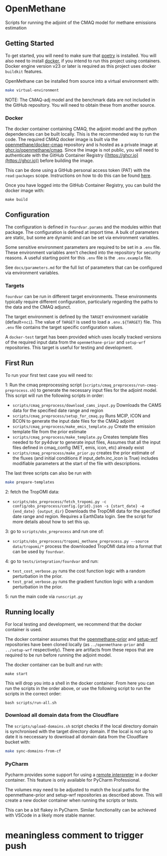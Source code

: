 # OpenMethane

Scripts for running the adjoint of the CMAQ model for methane emissions estimation

## Getting Started

To get started, you will need to make sure that [poetry](https://python-poetry.org/docs/) is installed. You will also need to install
 [docker](https://www.docker.com/), if you intend to run this project using containers. 
Docker engine version v23 or later is required as this project uses docker `buildkit` features.

OpenMethane can be installed from source into a virtual environment with:

```bash
make virtual-environment
```

NOTE: The CMAQ-adj model and the benchmark data are not included in the GitHub repository. 
You will need to obtain these from another source.

### Docker

The docker container containing CMAQ, the adjoint model and the python dependencies can be built locally.
This is the recommended way to run the code.
The required CMAQ docker image is built via the [openmethane/docker-cmaq](https://github.com/openmethane/docker-cmaq)
repository and is hosted as a private image at [ghcr.io/openmethane/cmaq](https://ghcr.io/openmethane/cmaq).
Since the image is not public,
you will need to authenticate with the GitHub Container Registry ([https://ghcr.io](https://ghcr.io)) before building the image.

This can be done using a GitHub personal access token (PAT) with the `read:packages` scope.
Instructions on how to do this can be found [here](https://docs.github.com/en/packages/working-with-a-github-packages-registry/working-with-the-container-registry#authenticating-with-a-personal-access-token-classic).


Once you have logged into the GitHub Container Registry, you can build the docker image with:

```shell
make build
```

## Configuration

The configuration is defined in `fourdvar.params` and the modules within that package.
The configuration is defined at import time.
A bulk of parameters are static, but some are dynamic and can be set via environment variables.

Some sensitive environment parameters are required to be set in a `.env` file.
These environment variables aren't checked into the repository for security reasons.
A useful starting point for this `.env` file is the `.env.example` file.

See `docs/parameters.md` for the full list of parameters that can be configured via environment variables.

### Targets

`fourdvar` can be run in different target environments.
These environments typically require different configuration,
particularly regarding the paths to the data and the CMAQ adjunct.

The target environment is defined by the `TARGET` environment variable (default=`nci`).
The value of `TARGET` is used to load a `.env.${TARGET}` file.
This `.env` file contains the target specific configuration values.

A `docker-test` target has been provided which uses locally tracked versions
of the required input data from the `openmethane-prior` and `setup-wrf` repositories.
This target is useful for testing and development.

## First Run

To run your first test case you will need to:



1: Run the cmaq preprocessing script (`scripts/cmaq_preprocess/run-cmaq-preprocess.sh`) to generate the
	necessary input files for the adjoint model. This script will run the following scripts in order:
 - `scripts/cmaq_preprocess/download_cams_input.py`
	Downloads the CAMS data for the specified date range and region
 - `scripts/cmaq_preprocess/setup_for_cmaq.py`
	Runs MCIP, ICON and BCON to generate the input date files for the CMAQ adjoint
 - `scripts/cmaq_preprocess/make_emis_template.py`
	Create the emission template file from the prior estimate
 - `scripts/cmaq_preprocess/make_template.py`
	Creates template files needed to for py4dvar to generate input files,
	Assumes that all the input files defined in cmaq_config (MET, emis, icon, etc) already exist
 - `scripts/cmaq_preprocess/make_prior.py`
	creates the prior estimate of the fluxes (and initial conditions if input_defn.inc_icon is True)
	includes modifiable parameters at the start of the file with descriptions.

The last three scripts can also be run with 
```bash
make prepare-templates
```

2: fetch the TropOMI data:
 - `scripts/obs_preprocess/fetch_tropomi.py -c config/obs_preprocess/config.{grid}.json -s {start_date} -e {end_date} {output_dir}`
	Downloads the TropOMI data for the specified date range and region.
	Requires a EarthData login. See the script for more details about how to set this up.
 
3: go to `scripts/obs_preprocess` and run one of:
 - `scripts/obs_preprocess/tropomi_methane_preprocess.py --source data/tropomi/*`
	process the downloaded TropOMI data into a format that can be used by `fourdvar`.

4: go to `tests/integration/fourdvar` and run:
 - `test_cost_verbose.py`
	runs the cost function logic with a random perturbation in the prior.
 - `test_grad_verbose.py`
	runs the gradient function logic with a random perturbation in the prior.

5: run the main code via `runscript.py`

## Running locally

For local testing and development, we recommend that the docker container is used.

The docker container assumes that the [openmethane-prior](https://github.com/openmethane/openmethane-prior) 
and [setup-wrf](https://github.com/openmethane/setup-wrf) repositories have been cloned locally 
(as `../openmethane-prior` and `../setup-wrf` respectively).
There are artifacts from these repos that are required to be run before running the adjoint model.

The docker container can be built and run with:

```shell
make start
```

This will drop you into a shell in the docker container.
From here you can run the scripts in the order above,
or use the following script to run the scripts in the correct order:

```shell
bash scripts/run-all.sh
```
### Download all domain data from the Cloudflare

The `scripts/upload-domains.sh` script checks if the local directory domain is 
synchronised with the target directory domain. If the local is not up to date
it is neccessary to download all domain data from the Cloudflare bucket with:

```bash
make sync-domains-from-cf
```

### PyCharm

Pycharm provides some support for using a 
[remote interpreter](https://www.jetbrains.com/help/pycharm/using-docker-as-a-remote-interpreter.html) 
in a docker container.
This feature is only available for PyCharm Professional.

The volumes may need to be adjusted to match the local paths for the openmethane-prior and setup-wrf repositories
as described above.
This will create a new docker container when running the scripts or tests.

This can be a bit flakey in PyCharm. 
Similar functionality can be achieved with VSCode in a likely more stable manner.

# meaningless comment to trigger push
